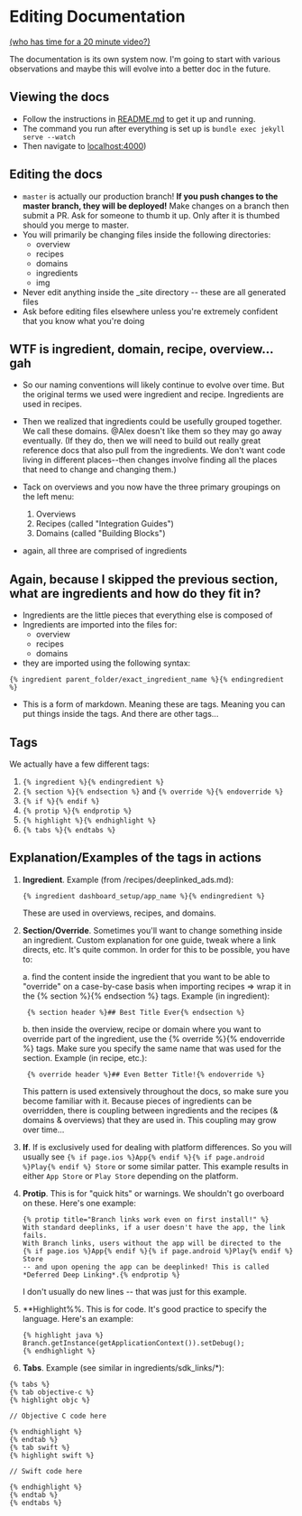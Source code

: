 Editing Documentation
=====================

[(who has time for a 20 minute video?)](http://youtu.be/UHejpjQOygQ)

The documentation is its own system now. I'm going to start with various observations and maybe this will evolve into a better doc in the future.

## Viewing the docs

* Follow the instructions in [README.md](https://github.com/BranchMetrics/documentation/blob/master/README.md) to get it up and running. 
* The command you run after everything is set up is `bundle exec jekyll serve --watch`
* Then navigate to [localhost:4000](localhost:4000))


## Editing the docs

* `master` is actually our production branch! **If you push changes to the master branch, they will be deployed!** Make changes on a branch then submit a PR. Ask for someone to thumb it up. Only after it is thumbed should you merge to master.
* You will primarily be changing files inside the following directories:
	*  overview
	*  recipes
	*  domains
	*  ingredients
	*  img
* Never edit anything inside the _site directory -- these are all generated files
* Ask before editing files elsewhere unless you're extremely confident that you know what you're doing


## WTF is ingredient, domain, recipe, overview... gah

* So our naming conventions will likely continue to evolve over time. But the original terms we used were ingredient and recipe. Ingredients are used in recipes.
* Then we realized that ingredients could be usefully grouped together. We call these domains. @Alex doesn't like them so they may go away eventually. (If they do, then we will need to build out really great reference docs that also pull from the ingredients. We don't want code living in different places--then changes involve finding all the places that need to change and changing them.)
* Tack on overviews and you now have the three primary groupings on the left menu:

	1. Overviews
	2. Recipes (called "Integration Guides")
	3. Domains (called "Building Blocks")

* again, all three are comprised of ingredients


## Again, because I skipped the previous section, what are ingredients and how do they fit in? 

* Ingredients are the little pieces that everything else is composed of
* Ingredients are imported into the files for:
	* overview
	* recipes
	* domains
* they are imported using the following syntax:

```
{% ingredient parent_folder/exact_ingredient_name %}{% endingredient %}
```
* This is a form of markdown. Meaning these are tags. Meaning you can put things inside the tags. And there are other tags...


## Tags

We actually have a few different tags:

1. `{% ingredient %}{% endingredient %}`
2. `{% section %}{% endsection %}` and `{% override %}{% endoverride %}`
3. `{% if %}{% endif %}`
4. `{% protip %}{% endprotip %}`
5. `{% highlight %}{% endhighlight %}`
6. `{% tabs %}{% endtabs %}`


## Explanation/Examples of the tags in actions

1. **Ingredient**. Example (from /recipes/deeplinked_ads.md):

	```
	{% ingredient dashboard_setup/app_name %}{% endingredient %}
	```
	
	These are used in overviews, recipes, and domains.


2. **Section/Override**. Sometimes you'll want to change something inside an ingredient. Custom explanation for one guide, tweak where a link directs, etc. It's quite common. In order for this to be possible, you have to:

	a. find the content inside the ingredient that you want to be able to "override" on a case-by-case basis when importing recipes => wrap it in the {% section %}{% endsection %} tags. Example (in ingredient):
	
		{% section header %}## Best Title Ever{% endsection %}
		
	b. then inside the overview, recipe or domain where you want to override part of the ingredient, use the {% override %}{% endoverride %} tags. Make sure you specify the same name that was used for the section. Example (in recipe, etc.):
	
		{% override header %}## Even Better Title!{% endoverride %}

	This pattern is used extensively throughout the docs, so make sure you become familiar with it. Because pieces of ingredients can be overridden, there is coupling between ingredients and the recipes (& domains & overviews) that they are used in. This coupling may grow over time...
	
3. **If**. If is exclusively used for dealing with platform differences. So you will usually see `{% if page.ios %}App{% endif %}{% if page.android %}Play{% endif %} Store` or some similar patter. This example results in either `App Store` or `Play Store` depending on the platform.

4. **Protip**. This is for "quick hits" or warnings. We shouldn't go overboard on these. Here's one example:

	```
	{% protip title="Branch links work even on first install!" %}
	With standard deeplinks, if a user doesn't have the app, the link fails. 
	With Branch links, users without the app will be directed to the 
	{% if page.ios %}App{% endif %}{% if page.android %}Play{% endif %} Store 
	-- and upon opening the app can be deeplinked! This is called 
	*Deferred Deep Linking*.{% endprotip %}
	```
	
	I don't usually do new lines -- that was just for this example.
	
5. **Highlight%%. This is for code. It's good practice to specify the language. Here's an example:

	```
	{% highlight java %}
   Branch.getInstance(getApplicationContext()).setDebug();
	{% endhighlight %}
	```

6. **Tabs**. Example (see similar in ingredients/sdk_links/*):

```
{% tabs %}
{% tab objective-c %}
{% highlight objc %}

// Objective C code here

{% endhighlight %}
{% endtab %}
{% tab swift %}
{% highlight swift %}

// Swift code here

{% endhighlight %}
{% endtab %}
{% endtabs %}
```